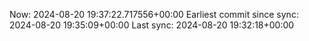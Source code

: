 Now: 2024-08-20 19:37:22.717556+00:00 Earliest commit since sync: 2024-08-20 19:35:09+00:00 Last sync: 2024-08-20 19:32:18+00:00
